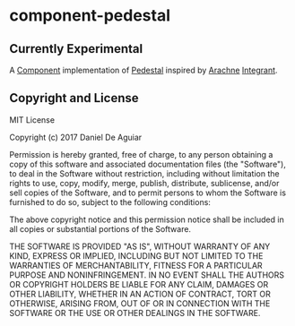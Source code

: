 # component-pedestal

## Currently Experimental

A [Component](https://github.com/stuartsierra/component) implementation of [Pedestal](https://github.com/pedestal/pedestal) inspired by [Arachne](http://arachne-framework.org/) [Integrant](https://github.com/weavejester/integrant).

## Copyright and License

MIT License

Copyright (c) 2017 Daniel De Aguiar

Permission is hereby granted, free of charge, to any person obtaining a copy
of this software and associated documentation files (the "Software"), to deal
in the Software without restriction, including without limitation the rights
to use, copy, modify, merge, publish, distribute, sublicense, and/or sell
copies of the Software, and to permit persons to whom the Software is
furnished to do so, subject to the following conditions:

The above copyright notice and this permission notice shall be included in all
copies or substantial portions of the Software.

THE SOFTWARE IS PROVIDED "AS IS", WITHOUT WARRANTY OF ANY KIND, EXPRESS OR
IMPLIED, INCLUDING BUT NOT LIMITED TO THE WARRANTIES OF MERCHANTABILITY,
FITNESS FOR A PARTICULAR PURPOSE AND NONINFRINGEMENT. IN NO EVENT SHALL THE
AUTHORS OR COPYRIGHT HOLDERS BE LIABLE FOR ANY CLAIM, DAMAGES OR OTHER
LIABILITY, WHETHER IN AN ACTION OF CONTRACT, TORT OR OTHERWISE, ARISING FROM,
OUT OF OR IN CONNECTION WITH THE SOFTWARE OR THE USE OR OTHER DEALINGS IN THE
SOFTWARE.
